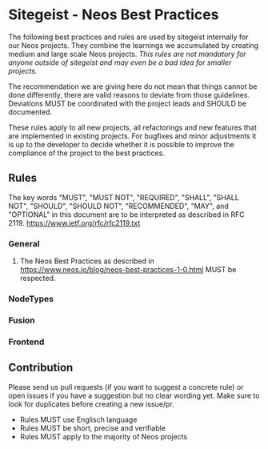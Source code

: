 # Sitegeist - Neos Best Practices

The following best practices and rules are used by sitegeist internally for our Neos projects. They combine the learnings we accumulated by creating medium and large scale Neos projects. *This rules are not mandatory for anyone outside of sitegeist and may even be a bad idea for smaller projects.*

The recommendation we are giving here do not mean that things cannot be done differently, there are valid reasons to deviate from those guidelines. Deviations MUST be coordinated with the project leads and SHOULD be documented.

These rules apply to all new projects, all refactorings and new features that are implemented in existing projects. For bugfixes and minor adjustments it is up to the developer to decide whether it is possible to improve the compliance of the project to the best practices.

## Rules 

The key words "MUST", "MUST NOT", "REQUIRED", "SHALL", "SHALL NOT", "SHOULD", "SHOULD NOT", "RECOMMENDED",  "MAY", and "OPTIONAL" in this document are to be interpreted as described in RFC 2119. https://www.ietf.org/rfc/rfc2119.txt

### General

1. The Neos Best Practices as described in https://www.neos.io/blog/neos-best-practices-1-0.html MUST be respected.

### NodeTypes

### Fusion

### Frontend

## Contribution

Please send us pull requests (if you want to suggest a concrete rule) or open issues if you have a suggestion but no clear wording yet. Make sure to look for duplicates before creating a new issue/pr.

- Rules MUST use Englisch language
- Rules MUST be short, precise and verifiable
- Rules MUST apply to the majority of Neos projects
